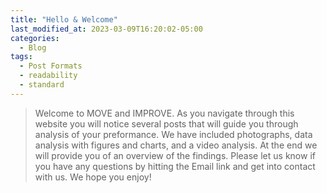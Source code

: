 ```yaml
---
title: "Hello & Welcome"
last_modified_at: 2023-03-09T16:20:02-05:00
categories:
  - Blog
tags:
  - Post Formats
  - readability
  - standard
---
```


> Welcome to MOVE and IMPROVE. As you navigate through this website you will notice several posts that will guide you through analysis of your preformance. We have included photographs, data analysis with figures and charts, and a video analysis. At the end we will provide you of an overview of the findings. Please let us know if you have any questions by hitting the Email link and get into contact with us. We hope you enjoy!


